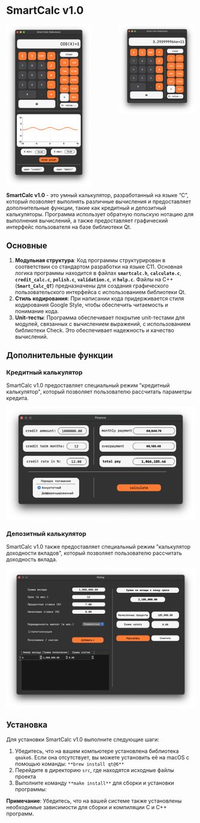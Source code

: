# SmartCalc v1.0

<div style="display: flex; justify-content: space-between;">
    <img src="img/Untitled.png" alt="Screenshot 1" width="45%">
    <img src="img/Untitled%201.png" alt="Screenshot 2" width="40%" height="45%">
</div>



**SmartCalc v1.0** - это умный калькулятор, разработанный на языке “C”, который позволяет выполнять различные вычисления и предоставляет дополнительные функции, такие как кредитный и депозитный калькуляторы. Программа использует обратную польскую нотацию для выполнения вычислений, а также предоставляет графический интерфейс пользователя на базе библиотеки Qt.

## Основные

1. **Модульная структура**: Код программы структурирован в соответствии со стандартом разработки на языке C11. Основная логика программы находится в файлах **`smartcalc.h`**, **`calculate.c`**, **`credit_calc.c`**, **`polish.c`**, **`validation.c`**, и **`help.c`**. Файлы на C++ (**`Smart_Calc_QT`**) предназначены для создания графического пользовательского интерфейса с использованием библиотеки Qt.
2. **Стиль кодирования**: При написании кода придерживается стиля кодирования Google Style, чтобы обеспечить читаемость и понимание кода.
3. **Unit-тесты**: Программа обеспечивает покрытие unit-тестами для модулей, связанных с вычислением выражений, с использованием библиотеки Check. Это обеспечивает надежность и качество вычислений.

## Дополнительные функции

### Кредитный калькулятор

SmartCalc v1.0 предоставляет специальный режим "кредитный калькулятор", который позволяет пользователю рассчитать параметры кредита.

![Untitled](img/Untitled%202.png)

### Депозитный калькулятор

SmartCalc v1.0 также предоставляет специальный режим "калькулятор доходности вкладов", который позволяет пользователю рассчитать доходность вклада.

![Untitled](img/Untitled%203.png)

## Установка

Для установки SmartCalc v1.0 выполните следующие шаги:

1. Убедитесь, что на вашем компьютере установлена библиотека `qmake6`. Если она отсутствует, вы можете установить её на macOS с помощью команды: `**brew install qt@6**`
2. Перейдите в директорию `src`, где находятся исходные файлы проекта
3. Выполните команду `**make install**` для сборки и установки программы:

**Примечание**: Убедитесь, что на вашей системе также установлены необходимые зависимости для сборки и компиляции C и C++ программ.